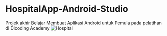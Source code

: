 # HospitalApp-Android-Studio
Projek akhir Belajar Membuat Aplikasi Android untuk Pemula pada pelatihan di Dicoding Academy
![Hospital](https://user-images.githubusercontent.com/65083723/86979301-20ad0600-c1ab-11ea-9b15-6790cfb9879f.png)
